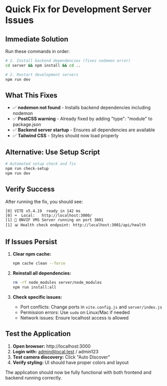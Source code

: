 # Quick Fix for Development Server Issues

## Immediate Solution

Run these commands in order:

```bash
# 1. Install backend dependencies (fixes nodemon error)
cd server && npm install && cd ..

# 2. Restart development servers
npm run dev
```

## What This Fixes

- ✅ **nodemon not found** - Installs backend dependencies including nodemon
- ✅ **PostCSS warning** - Already fixed by adding "type": "module" to package.json  
- ✅ **Backend server startup** - Ensures all dependencies are available
- ✅ **Tailwind CSS** - Styles should now load properly

## Alternative: Use Setup Script

```bash
# Automated setup check and fix
npm run check-setup
npm run dev
```

## Verify Success

After running the fix, you should see:

```
[0] VITE v5.4.19  ready in 142 ms
[0] ➜  Local:   http://localhost:3000/
[1] 🚀 ONVIF VMS Server running on port 3001
[1] 📊 Health check endpoint: http://localhost:3001/api/health
```

## If Issues Persist

1. **Clear npm cache:**
   ```bash
   npm cache clean --force
   ```

2. **Reinstall all dependencies:**
   ```bash
   rm -rf node_modules server/node_modules
   npm run install:all
   ```

3. **Check specific issues:**
   - Port conflicts: Change ports in `vite.config.js` and `server/index.js`
   - Permission errors: Use `sudo` on Linux/Mac if needed
   - Network issues: Ensure localhost access is allowed

## Test the Application

1. **Open browser:** http://localhost:3000
2. **Login with:** admin@local.test / admin123  
3. **Test camera discovery:** Click "Auto Discover"
4. **Verify styling:** UI should have proper colors and layout

The application should now be fully functional with both frontend and backend running correctly.